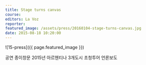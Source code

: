 ```yaml
---
title: Stage turns canvas
course: 
editors: La Voz
reporter: 
featured_image: /assets/press/20160104-stage-turns-canvas.jpg
date: 2015-08-18 10:20:00
---
```


![15-press]({{ page.featured_image }})

공연 종이창문 2015년 아르헨티나 3개도시 초청투어 언론보도

